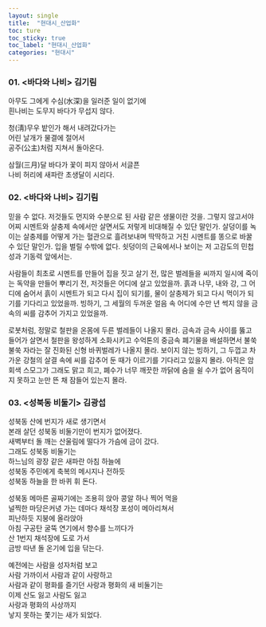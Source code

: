 ```yaml
---
layout: single
title:  "현대시_산업화"
toc: ture
toc_sticky: true
toc_label: "현대시_산업화"
categories: "현대시"
---
```


### 01. <바다와 나비> 김기림

아무도 그에게 수심(水深)을 일러준 일이 없기에  
흰나비는 도무지 바다가 무섭지 않다.  

청(淸)무우 밭인가 해서 내려갔다가는  
어린 날개가 물결에 절어서  
공주(公主)처럼 지쳐서 돌아온다.  

삼월(三月)달 바다가 꽃이 피지 않아서 서글픈  
나비 허리에 새파란 초생달이 시리다.  


### 02. <바다와 나비> 김기림

믿을 수 없다. 저것들도 먼지와 수분으로 된 사람 같은 생물이란 것을. 그렇지 않고서야 어찌 시멘트와 살충제 속에서만 살면서도 저렇게 비대해질 수 있단 말인가. 살덩이를 녹이는 살충제를 어떻게 가는 혈관으로 흘려보내며 딱딱하고 거친 시멘트를 똥으로 바꿀 수 있단 말인가. 입을 벌릴 수밖에 없다. 쇳덩이의 근육에서나 보이는 저 고감도의 민첩성과 기동력 앞에서는.

사람들이 최초로 시멘트를 만들어 집을 짓고 살기 전, 많은 벌레들을 씨까지 일시에 죽이는 독약을 만들어 뿌리기 전, 저것들은 어디에 살고 있었을까. 흙과 나무, 내와 강, 그 어디에 숨어서 흙이 시멘트가 되고 다시 집이 되기를, 물이 살충제가 되고 다시 먹이가 되기를 기다리고 있었을까. 빙하기, 그 세월의 두꺼운 얼음 속 어디에 수만 년 썩지 않을 금속의 씨를 감추어 가지고 있었을까.

로봇처럼, 정말로 철판을 온몸에 두른 벌레들이 나올지 몰라. 금속과 금속 사이를 뚫고 들어가 살면서 철판을 왕성하게 소화시키고 수억톤의 중금속 폐기물을 배설하면서 불쑥불쑥 자라는 잘 진화된 신형 바퀴벌레가 나올지 몰라. 보이지 않는 빙하기, 그 두껍고 차가운 강철의 살결 속에 씨를 감추어 둔 때가 이르기를 기다리고 있을지 몰라. 아직은 암회색 스모그가 그래도 맑고 희고, 폐수가 너무 깨끗한 까닭에 숨을 쉴 수가 없어 움직이지 못하고 눈만 뜬 채 잠들어 있는지 몰라.

### 03. <성북동 비둘기> 김광섭

성북동 산에 번지가 새로 생기면서  
본래 살던 성북동 비둘기만이 번지가 없어졌다.  
새벽부터 돌 깨는 산울림에 떨다가 가슴에 금이 갔다.  
그래도 성북동 비둘기는  
하느님의 광장 같은 새파란 아침 하늘에  
성북동 주민에게 축복의 메시지나 전하듯  
성북동 하늘을 한 바퀴 휘 돈다.  

성북동 메마른 골짜기에는 조용히 앉아 콩알 하나 찍어 먹을  
널찍한 마당은커녕 가는 데마다 채석장 포성이 메아리쳐서  
피난하듯 지붕에 올라앉아  
아침 구공탄 굴뚝 연기에서 향수를 느끼다가  
산 1번지 채석장에 도로 가서  
금방 따낸 돌 온기에 입을 닦는다.  

예전에는 사람을 성자처럼 보고  
사람 가까이서 사람과 같이 사랑하고  
사람과 같이 평화를 즐기던 사랑과 평화의 새 비둘기는  
이제 산도 잃고 사람도 잃고  
사랑과 평화의 사상까지  
낳지 못하는 쫓기는 새가 되었다.  
